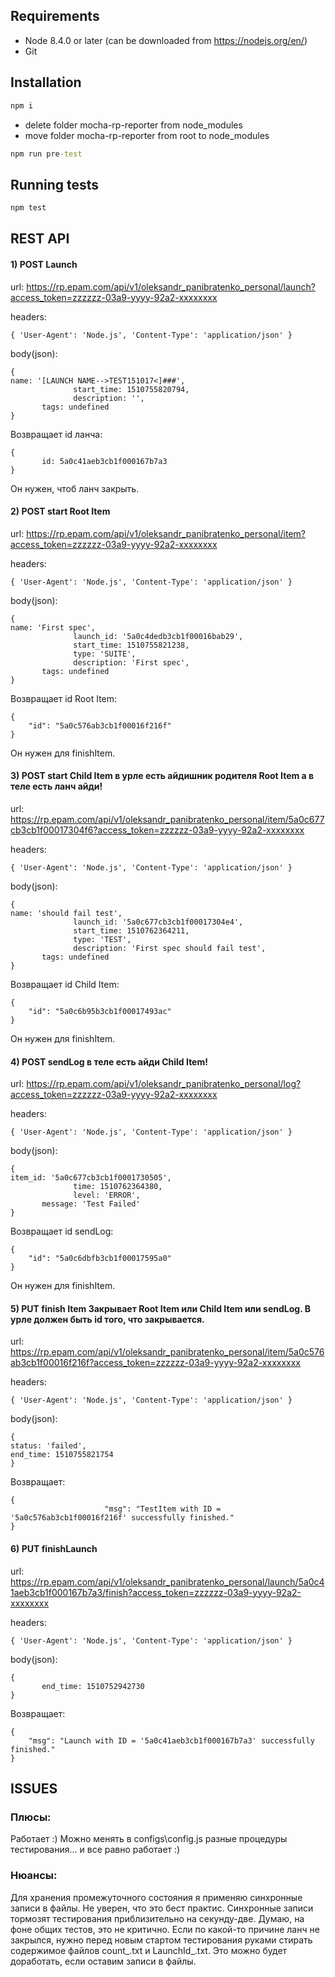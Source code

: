 ## Requirements
* Node 8.4.0 or later (can be downloaded from https://nodejs.org/en/)
* Git

## Installation
```cmd
npm i
```
* delete folder mocha-rp-reporter from node_modules
* move folder mocha-rp-reporter from root to node_modules

```cmd
npm run pre-test
```
## Running tests
```cmd
npm test
```

## REST API

#### 1)	POST Launch

url: https://rp.epam.com/api/v1/oleksandr_panibratenko_personal/launch?access_token=zzzzzz-03a9-yyyy-92a2-xxxxxxxx

headers:
```
{ 'User-Agent': 'Node.js', 'Content-Type': 'application/json' }
```

body(json):
```
{
name: '[LAUNCH NAME-->TEST151017<]###',
              start_time: 1510755820794,
              description: '',
       tags: undefined
}
```

Возвращает id ланча:

```
{
       id: 5a0c41aeb3cb1f000167b7a3
}
```
Он нужен, чтоб ланч закрыть.



#### 2)	POST start Root Item

url: https://rp.epam.com/api/v1/oleksandr_panibratenko_personal/item?access_token=zzzzzz-03a9-yyyy-92a2-xxxxxxxx

headers:

```
{ 'User-Agent': 'Node.js', 'Content-Type': 'application/json' }
```

body(json):

```
{
name: 'First spec',
              launch_id: '5a0c4dedb3cb1f00016bab29',     
              start_time: 1510755821238,
              type: 'SUITE',
              description: 'First spec',
       tags: undefined
}
```

Возвращает id Root Item:

```
{      
    "id": "5a0c576ab3cb1f00016f216f"
}
```

Он нужен для finishItem.


#### 3)	POST start Child Item в урле есть айдишник родителя Root Item а в теле есть ланч айди!

url: https://rp.epam.com/api/v1/oleksandr_panibratenko_personal/item/5a0c677cb3cb1f00017304f6?access_token=zzzzzz-03a9-yyyy-92a2-xxxxxxxx

headers:
```
{ 'User-Agent': 'Node.js', 'Content-Type': 'application/json' }
```

body(json):
```
{
name: 'should fail test',
              launch_id: '5a0c677cb3cb1f00017304e4',
              start_time: 1510762364211,
              type: 'TEST',
              description: 'First spec should fail test',
       tags: undefined
}
```

Возвращает id Child Item:

```
{
    "id": "5a0c6b95b3cb1f00017493ac"
}
```

Он нужен для finishItem.




#### 4)	POST sendLog в теле есть айди Child Item!

url: https://rp.epam.com/api/v1/oleksandr_panibratenko_personal/log?access_token=zzzzzz-03a9-yyyy-92a2-xxxxxxxx

headers:
```
{ 'User-Agent': 'Node.js', 'Content-Type': 'application/json' }
```

body(json):

```
{
item_id: '5a0c677cb3cb1f0001730505',
              time: 1510762364380,
              level: 'ERROR',
       message: 'Test Failed'
}
```

Возвращает id sendLog:

```
{
    "id": "5a0c6dbfb3cb1f00017595a0"
}
```

Он нужен для finishItem.




#### 5)	PUT finish Item Закрывает Root Item или Child Item или sendLog. В урле должен быть id того, что закрывается.

url:  https://rp.epam.com/api/v1/oleksandr_panibratenko_personal/item/5a0c576ab3cb1f00016f216f?access_token=zzzzzz-03a9-yyyy-92a2-xxxxxxxx

headers:
```
{ 'User-Agent': 'Node.js', 'Content-Type': 'application/json' }
```

body(json):

```
{
status: 'failed',
end_time: 1510755821754
}
```

Возвращает:

```
{
                     "msg": "TestItem with ID = '5a0c576ab3cb1f00016f216f' successfully finished."
}
```

#### 6)	PUT finishLaunch

url:  https://rp.epam.com/api/v1/oleksandr_panibratenko_personal/launch/5a0c41aeb3cb1f000167b7a3/finish?access_token=zzzzzz-03a9-yyyy-92a2-xxxxxxxx

headers:
```
{ 'User-Agent': 'Node.js', 'Content-Type': 'application/json' }
```

body(json):

```
{
       end_time: 1510752942730
}
```

Возвращает:

```
{
    "msg": "Launch with ID = '5a0c41aeb3cb1f000167b7a3' successfully finished."
}
```
## ISSUES

### Плюсы:
Работает :)
Можно менять в configs\config.js разные процедуры тестирования... и все равно работает :)

### Нюансы:
Для хранения промежуточного состояния я применяю  синхронные записи в файлы. Не уверен, что это бест практис.
Синхронные записи тормозят тестирования приблизительно на секунду-две. Думаю, на фоне общих тестов, это не критично.
Если по какой-то причине ланч не закрылся, нужно перед новым стартом тестирования руками стирать содержимое файлов count_.txt и LaunchId_.txt. Это можно будет доработать, если оставим записи в файлы.
